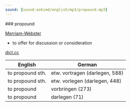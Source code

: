 ```yaml
---
sound: [sound:ankimd/english/mp3/propound.mp3]
---
```


\### propound

[Merriam-Webster](https://www.merriam-webster.com/dictionary/propound)

- to offer for discussion or consideration

[dict.cc](https://www.dict.cc/propound)

| English        | German       |
| -------------- | ------------ |
| to propound sth. | etw. vortragen (darlegen, 588) |
| to propound sth. | etw. vorlegen (darlegen, 448) |
| to propound | vorbringen (273) |
| to propound | darlegen (71) |
